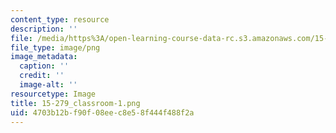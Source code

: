 ```yaml
---
content_type: resource
description: ''
file: /media/https%3A/open-learning-course-data-rc.s3.amazonaws.com/15-279-management-communication-for-undergraduates-fall-2012/4703b12bf90f08eec8e58f444f488f2a_15-279_classroom-1.png
file_type: image/png
image_metadata:
  caption: ''
  credit: ''
  image-alt: ''
resourcetype: Image
title: 15-279_classroom-1.png
uid: 4703b12b-f90f-08ee-c8e5-8f444f488f2a
---
```

